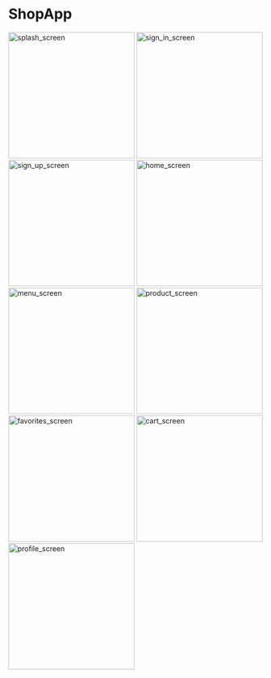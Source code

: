 # ShopApp


<img width="250" alt="splash_screen" src="https://github.com/MammadBadalov16/ShopApp/assets/61016391/d16ac60d-0386-48d2-afa6-d316034ae966">
<img width="250" alt="sign_in_screen" src="https://github.com/MammadBadalov16/ShopApp/assets/61016391/c153cab5-a514-4d1b-b6b6-923129f103cc">
<img width="250" alt="sign_up_screen" src="https://github.com/MammadBadalov16/ShopApp/assets/61016391/3505bdeb-350e-4288-b2ee-8cd2ca3fa40e">
<img width="250" alt="home_screen" src="https://github.com/MammadBadalov16/ShopApp/assets/61016391/4a42d20a-0f38-4fd8-bf6f-c7b14b6aee1c">
<img width="250" alt="menu_screen" src="https://github.com/MammadBadalov16/ShopApp/assets/61016391/3cecdf62-8911-4070-a4ee-e95ecb06e452">
<img width="250" alt="product_screen" src="https://github.com/MammadBadalov16/ShopApp/assets/61016391/42ff6c0e-7d51-466f-8a65-55d67472b40f">
<img width="250" alt="favorites_screen" src="https://github.com/MammadBadalov16/ShopApp/assets/61016391/2aeb229a-1c5e-465d-b37e-06e82a02b3fa">
<img width="250" alt="cart_screen" src="https://github.com/MammadBadalov16/ShopApp/assets/61016391/64fa8a7e-289f-4178-a6af-e09588c5edd7">
<img width="250" alt="profile_screen" src="https://github.com/MammadBadalov16/ShopApp/assets/61016391/baf19ada-0ce7-493f-bac6-6467ae1f5976">
